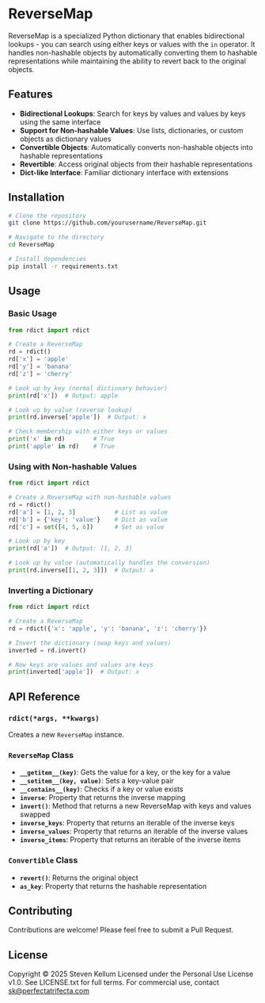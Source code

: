 # ReverseMap

ReverseMap is a specialized Python dictionary that enables bidirectional lookups - you can search using either keys or values with the `in` operator. It handles non-hashable objects by automatically converting them to hashable representations while maintaining the ability to revert back to the original objects.

## Features

- **Bidirectional Lookups**: Search for keys by values and values by keys using the same interface
- **Support for Non-hashable Values**: Use lists, dictionaries, or custom objects as dictionary values
- **Convertible Objects**: Automatically converts non-hashable objects into hashable representations
- **Revertible**: Access original objects from their hashable representations
- **Dict-like Interface**: Familiar dictionary interface with extensions

## Installation

```bash
# Clone the repository
git clone https://github.com/yourusername/ReverseMap.git

# Navigate to the directory
cd ReverseMap

# Install dependencies
pip install -r requirements.txt
```

## Usage

### Basic Usage

```python
from rdict import rdict

# Create a ReverseMap
rd = rdict()
rd['x'] = 'apple'
rd['y'] = 'banana'
rd['z'] = 'cherry'

# Look up by key (normal dictionary behavior)
print(rd['x'])  # Output: apple

# Look up by value (reverse lookup)
print(rd.inverse['apple'])  # Output: x

# Check membership with either keys or values
print('x' in rd)        # True
print('apple' in rd)    # True
```

### Using with Non-hashable Values

```python
from rdict import rdict

# Create a ReverseMap with non-hashable values
rd = rdict()
rd['a'] = [1, 2, 3]           # List as value
rd['b'] = {'key': 'value'}    # Dict as value
rd['c'] = set([4, 5, 6])      # Set as value

# Look up by key
print(rd['a'])  # Output: [1, 2, 3]

# Look up by value (automatically handles the conversion)
print(rd.inverse[[1, 2, 3]])  # Output: a
```

### Inverting a Dictionary

```python
from rdict import rdict

# Create a ReverseMap
rd = rdict({'x': 'apple', 'y': 'banana', 'z': 'cherry'})

# Invert the dictionary (swap keys and values)
inverted = rd.invert()

# Now keys are values and values are keys
print(inverted['apple'])  # Output: x
```

## API Reference

### `rdict(*args, **kwargs)`

Creates a new `ReverseMap` instance.

### `ReverseMap` Class

- **`__getitem__(key)`**: Gets the value for a key, or the key for a value
- **`__setitem__(key, value)`**: Sets a key-value pair
- **`__contains__(key)`**: Checks if a key or value exists
- **`inverse`**: Property that returns the inverse mapping
- **`invert()`**: Method that returns a new ReverseMap with keys and values swapped
- **`inverse_keys`**: Property that returns an iterable of the inverse keys
- **`inverse_values`**: Property that returns an iterable of the inverse values
- **`inverse_items`**: Property that returns an iterable of the inverse items

### `Convertible` Class

- **`revert()`**: Returns the original object
- **`as_key`**: Property that returns the hashable representation

## Contributing

Contributions are welcome! Please feel free to submit a Pull Request.

## License

Copyright © 2025 Steven Kellum
Licensed under the Personal Use License v1.0.
See LICENSE.txt for full terms. For commercial use, contact sk@perfectatrifecta.com
